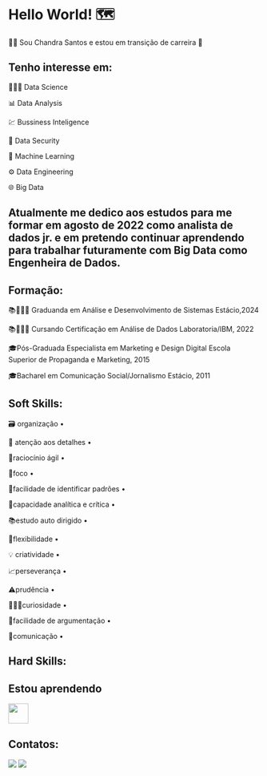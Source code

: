 # Hello World! 🗺 #

👩‍💻​ Sou Chandra Santos e estou em transição de carreira 🛫


## Tenho interesse em:

👩🏽‍🔬 Data Science

📊 Data Analysis

💹 Bussiness Inteligence

​🔐​ Data Security

🦾 Machine Learning

⚙️ Data Engineering

🌐 Big Data


## Atualmente me dedico aos estudos para me formar em agosto de 2022 como analista de dados jr. e em pretendo continuar aprendendo para trabalhar futuramente com Big Data como Engenheira de Dados.

## Formação:

📚👨🏻‍🎓 Graduanda em Análise e Desenvolvimento de Sistemas Estácio,2024

📚👨🏻‍🎓 Cursando Certificação em Análise de Dados Laboratoria/IBM, 2022

🎓Pós-Graduada Especialista em Marketing e Design Digital Escola Superior de Propaganda e Marketing, 2015

🎓Bacharel em Comunicação Social/Jornalismo Estácio, 2011

## Soft Skills: 

🗃️ organização •

🔎​ atenção aos detalhes •

🧠raciocínio ágil •

🔦foco •

🧮facilidade de identificar padrões •

🦉capacidade analítica e crítica •

📚estudo auto dirigido •

🦾flexibilidade •

💡 criatividade •

📈perseverança •

⚠️prudência •

👨🏻‍🔬curiosidade •

🔡facilidade de argumentação •

🖖comunicação •

## Hard Skills:

## Estou aprendendo

<img src="" height="40"/> 

## Contatos:

<div>
<a href="https://www.youtube.com/ChandraSantos" target="_blank"><img src="https://img.shields.io/badge/YouTube-FF0000?style=for-the-badge&logo=youtube&logoColor=white" target="_blank"></a>
<a href="https://www.linkedin.com/in/chandrasantos" target="_blank"><img src="https://img.shields.io/badge/-LinkedIn-%230077B5?style=for-the-badge&logo=linkedin&logoColor=white" target="_blank"></a>   
</div>
